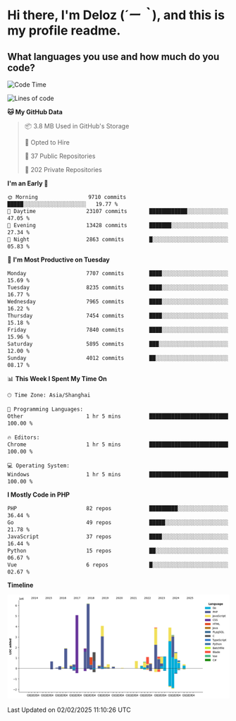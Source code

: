 # **Hi there, I'm Deloz (*´ー｀*), and this is my profile readme.**

## **What languages you use and how much do you code?**

<!--START_SECTION:waka-->
![Code Time](http://img.shields.io/badge/Code%20Time-5%2C593%20hrs%2027%20mins-blue)

![Lines of code](https://img.shields.io/badge/From%20Hello%20World%20I%27ve%20Written-44.6%20million%20lines%20of%20code-blue)

**🐱 My GitHub Data** 

> 📦 3.8 MB Used in GitHub's Storage 
 > 
> 💼 Opted to Hire
 > 
> 📜 37 Public Repositories 
 > 
> 🔑 202 Private Repositories 
 > 
**I'm an Early 🐤** 

```text
🌞 Morning                9710 commits        █████░░░░░░░░░░░░░░░░░░░░   19.77 % 
🌆 Daytime                23107 commits       ████████████░░░░░░░░░░░░░   47.05 % 
🌃 Evening                13428 commits       ███████░░░░░░░░░░░░░░░░░░   27.34 % 
🌙 Night                  2863 commits        █░░░░░░░░░░░░░░░░░░░░░░░░   05.83 % 
```
📅 **I'm Most Productive on Tuesday** 

```text
Monday                   7707 commits        ████░░░░░░░░░░░░░░░░░░░░░   15.69 % 
Tuesday                  8235 commits        ████░░░░░░░░░░░░░░░░░░░░░   16.77 % 
Wednesday                7965 commits        ████░░░░░░░░░░░░░░░░░░░░░   16.22 % 
Thursday                 7454 commits        ████░░░░░░░░░░░░░░░░░░░░░   15.18 % 
Friday                   7840 commits        ████░░░░░░░░░░░░░░░░░░░░░   15.96 % 
Saturday                 5895 commits        ███░░░░░░░░░░░░░░░░░░░░░░   12.00 % 
Sunday                   4012 commits        ██░░░░░░░░░░░░░░░░░░░░░░░   08.17 % 
```


📊 **This Week I Spent My Time On** 

```text
🕑︎ Time Zone: Asia/Shanghai

💬 Programming Languages: 
Other                    1 hr 5 mins         █████████████████████████   100.00 % 

🔥 Editors: 
Chrome                   1 hr 5 mins         █████████████████████████   100.00 % 

💻 Operating System: 
Windows                  1 hr 5 mins         █████████████████████████   100.00 % 
```

**I Mostly Code in PHP** 

```text
PHP                      82 repos            █████████░░░░░░░░░░░░░░░░   36.44 % 
Go                       49 repos            █████░░░░░░░░░░░░░░░░░░░░   21.78 % 
JavaScript               37 repos            ████░░░░░░░░░░░░░░░░░░░░░   16.44 % 
Python                   15 repos            ██░░░░░░░░░░░░░░░░░░░░░░░   06.67 % 
Vue                      6 repos             █░░░░░░░░░░░░░░░░░░░░░░░░   02.67 % 
```



**Timeline**

![Lines of Code chart](https://raw.githubusercontent.com/deloz/deloz/main/assets/bar_graph.png)


 Last Updated on 02/02/2025 11:10:26 UTC
<!--END_SECTION:waka-->
